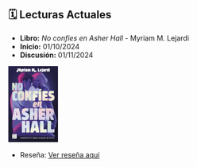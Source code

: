 
## 🗓️ Lecturas Actuales
- **Libro:** *No confies en Asher Hall* - Myriam M. Lejardi
- **Inicio:** 01/10/2024
- **Discusión:** 01/11/2024
<img src="../../../Imagenes/No confies en asher hall.jpg" alt="No confies en Asher Hall" width="100" />

- Reseña: [Ver reseña aquí](../../../Reseñas/No%20confíes%20en%20Asher%20Hall.md)